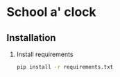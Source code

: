 # School a' clock

## Installation


1. Install requirements

    ```bash
    pip install -r requirements.txt
    ```


    ```bash


